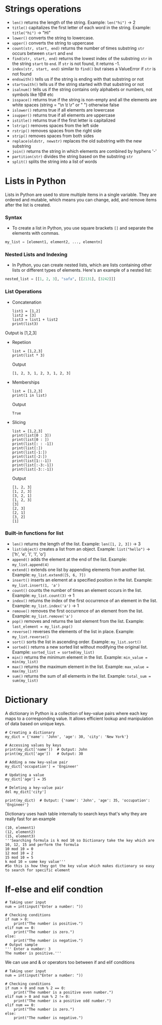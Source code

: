 # Strings operations
- `len()` returns the length of the string. Example: `len("hi")` -> 2
- `title()` capitalizes the first letter of each word in the string. Example: `title("hi")` -> "Hi"
- `lower()` converts the string to lowercase.
- `upper()` converts the string to uppercase
- `count(str, start, end)` returns the number of times substring `str` occurs between `start` and `end`
- `find(str, start, end)` returns the lowest index of the substring `str` in the string `start` to `end`. If `str` is not found, it returns -1.
- `index(str, start, end)` similar to `find()` but raises a ValueError if `str` is not found
- `endswith()` tells us if the string is ending with that substring or not
- `startswith()` tells us if the string started with that substring or not
- `isalnum()` tells us if the string contains only alphabets or numbers, not symbols like !@# etc
- `isspace()` returns true if the string is non-empty and all the elements are white spaces (string = "\n \t \r" or " ") otherwise false
- `islower()` returns true if all elements are lowercase
- `isupper()` returns true if all elements are uppercase
- `istitle()` returns true if the first letter is capitalized
- `lstrip()` removes spaces from the left side
- `rstrip()` removes spaces from the right side
- `strip()` removes spaces from both sides
- `replace(oldstr, newstr)` replaces the old substring with the new substring
- `join()` returns the string in which elements are combined by hyphens '-'
- `partition(str)` divides the string based on the substring `str`
- `split()` splits the string into a list of words

# Lists in Python

Lists in Python are used to store multiple items in a single variable. They are ordered and mutable, which means you can change, add, and remove items after the list is created.

### Syntax

- To create a list in Python, you use square brackets `[]` and separate the elements with commas.
```python
my_list = [element1, element2, ..., elementn]

```
### Nested Lists and Indexing

- In Python, you can create nested lists, which are lists containing other lists or different types of elements. Here's an example of a nested list:
```python
nested_list = [[1, 2, 3], "safa", [[2131], [3242]]]
```
### List Operations
- Concatenation
  ```
  list1 = [1,2]
  list2 = [3]
  list3 = list1 + list2
  print(list3)
  ```
Output is [1,2,3]
- Repetiion
  ```
  list = [1,2,3]
  print(list * 3)
  ```
  Output
  ```
  [1, 2, 3, 1, 2, 3, 1, 2, 3]
  ```
- Memberships
  ```
  list = [1,2,3]
  print(1 in list)
  ```
  Output
  ```
  True
  ```
- Slicing
  ```
  list = [1,2,3]
  print(list[0 : 3])
  print(list[0 : ])
  print(list[: : -1])
  print(list[:])
  print(list[-1:])
  print(list[-2:])
  print(list[1::-1])
  print(list[:-3:-1])
  print(list[-3::-1])
  ```
  Output
  ```
  [1, 2, 3]
  [1, 2, 3]
  [3, 2, 1]
  [1, 2, 3]
  [3]
  [2, 3]
  [2, 1]
  [3, 2]
  [1]
  ```
### Built-in functions for list
- `len()` returns the length of the list. Example: `len([1, 2, 3])` -> 3
- `list(object)` creates a list from an object. Example: `list("hello")` -> ['h', 'e', 'l', 'l', 'o']
- `append()` adds the element at the end of the list. Example: `my_list.append(4)`
- `extend()` extends one list by appending elements from another list. Example: `my_list.extend([5, 6, 7])`
- `insert()` inserts an element at a specified position in the list. Example: `my_list.insert(1, 'a')`
- `count()` counts the number of times an element occurs in the list. Example: `my_list.count(3)` -> 1
- `index()` returns the index of the first occurrence of an element in the list. Example: `my_list.index('a')` -> 1
- `remove()` removes the first occurrence of an element from the list. Example: `my_list.remove('a')`
- `pop()` removes and returns the last element from the list. Example: `last_element = my_list.pop()`
- `reverse()` reverses the elements of the list in place. Example: `my_list.reverse()`
- `sort()` sorts the list in ascending order. Example: `my_list.sort()`
- `sorted()` returns a new sorted list without modifying the original list. Example: `sorted_list = sorted(my_list)`
- `min()` returns the minimum element in the list. Example: `min_value = min(my_list)`
- `max()` returns the maximum element in the list. Example: `max_value = max(my_list)`
- `sum()` returns the sum of all elements in the list. Example: `total_sum = sum(my_list)`

# Dictionary
A dictionary in Python is a collection of key-value pairs where each key maps to a corresponding value. It allows efficient lookup and manipulation of data based on unique keys.

```
# Creating a dictionary
my_dict = {'name': 'John', 'age': 30, 'city': 'New York'}

# Accessing values by keys
print(my_dict['name'])  # Output: John
print(my_dict['age'])   # Output: 30

# Adding a new key-value pair
my_dict['occupation'] = 'Engineer'

# Updating a value
my_dict['age'] = 35

# Deleting a key-value pair
del my_dict['city']

print(my_dict)  # Output: {'name': 'John', 'age': 35, 'occupation': 'Engineer'}
```
Dictionary uses hash table internally to search keys that's why they are really fast
for an example
```
(10, element1)
(12, element2)
(15, element3)
'''Searching formula is k mod 10 so Dictionary take the key which are 10, 12, 15 and perform the formula
10 mod 10 = 0
12 mod 10 = 2
15 mod 10 = 5
k mod 10 = some key value'''
#So this is how they got the key value which makes dictionary so easy to search for specific element
```
# If-else and elif condtion
```
# Taking user input
num = int(input("Enter a number: "))

# Checking conditions
if num > 0:
    print("The number is positive.")
elif num == 0:
    print("The number is zero.")
else:
    print("The number is negative.")
# Output sample
''' Enter a number: 3
The number is positive.'''
```
We can use and & or operators too between if and elif conditions
```
# Taking user input
num = int(input("Enter a number: "))

# Checking conditions
if num > 0 and num % 2 == 0:
    print("The number is a positive even number.")
elif num > 0 and num % 2 != 0:
    print("The number is a positive odd number.")
elif num == 0:
    print("The number is zero.")
else:
    print("The number is negative.")

```


  
  

  







